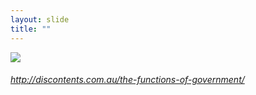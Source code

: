 ```yaml
---
layout: slide
title: ""
---
```



<section>
<a class="" href="hhttp://discontents.com.au/the-functions-of-government/"><img class="rotate-left" src="{{ site.baseurl }}/assets/images/functions.png"></a>
<h6 class="rotate-left"><a class="external" href="http://discontents.com.au/the-functions-of-government/">http://discontents.com.au/the-functions-of-government/</a></h6>
</section>